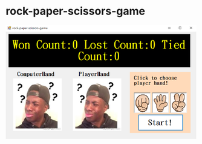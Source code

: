 # rock-paper-scissors-game
![This is an image](https://github.com/b06608062/rock-paper-scissors-game/blob/master/demo_image/%E8%9E%A2%E5%B9%95%E6%93%B7%E5%8F%96%E7%95%AB%E9%9D%A2%202022-04-19%20165806.png)
